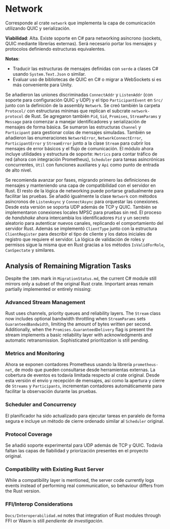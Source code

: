 # Network

Corresponde al crate `network` que implementa la capa de comunicación utilizando QUIC y serialización.

**Viabilidad**: Alta. Existe soporte en C# para networking asíncrono (sockets, QUIC mediante librerías externas). Será necesario portar los mensajes y protocolos definiendo estructuras equivalentes.

**Notas**:
- Traducir las estructuras de mensajes definidas con `serde` a clases C# usando `System.Text.Json` o similar.
- Evaluar uso de bibliotecas de QUIC en C# o migrar a WebSockets si es más conveniente para Unity.

Se añadieron las uniones discriminadas `ConnectAddr` y `ListenAddr` (con soporte para configuración QUIC y UDP) y el tipo `ParticipantEvent` en `Src/` junto con la definición de la assembly `Network`.
Se creó también la carpeta `Protocol/` con estructuras mínimas que replican el subcrate `network-protocol` de Rust.
Se agregaron también `Pid`, `Sid`, `Promises`, `StreamParams` y `Message` para comenzar a manejar identificadores y serialización de mensajes de forma básica.
Se sumaron las estructuras `Channel` y `Participant` para gestionar colas de mensajes simuladas. También se añadieron las enumeraciones `NetworkError`, `NetworkConnectError`, `ParticipantError` y `StreamError` junto a la clase `Stream` para cubrir los mensajes de error básicos y el flujo de comunicación.
El módulo ahora incluye utilidades y estructura de soporte:
`Metrics` para contar tráfico de red (ahora con integración Prometheus), `Scheduler` para tareas asincrónicas concurrentes, `Util` con funciones auxiliares y `Api` como punto de entrada de alto nivel.

Se recomienda avanzar por fases, migrando primero las definiciones de mensajes y manteniendo una capa de compatibilidad con el servidor en Rust. El resto de la lógica de networking puede portarse gradualmente para facilitar las pruebas.
Se añadió igualmente la clase `Network` con métodos asíncronos de `ListenAsync` y `ConnectAsync` para orquestar las conexiones. Desde esta versión se soporta UDP además de TCP y QUIC. También se implementaron conexiones locales MPSC para pruebas sin red.
El proceso de *handshake* ahora intercambia los identificadores `Pid` y un secreto aleatorio para autenticar nuevos canales, replicando el comportamiento del servidor Rust.
Además se implementó `ClientType` junto con la estructura `ClientRegister` para
describir el tipo de cliente y los datos iniciales de registro que requiere el
servidor. La lógica de validación de roles y permisos sigue la misma que en
Rust gracias a los métodos `IsValidForRole`, `CanSpectate` y similares.

## Analysis of Remaining Migration Tasks

Despite the `100%` mark in `MigrationStatus.md`, the current C# module still
mirrors only a subset of the original Rust crate. Important areas remain
partially implemented or entirely missing:


### Advanced Stream Management

Rust uses channels, priority queues and reliability layers. The `Stream` class
now includes optional bandwidth throttling when `StreamParams` sets
`GuaranteedBandwidth`, limiting the amount of bytes written per second.
Additionally, when the `Promises.GuaranteedDelivery` flag is present the stream
implements a basic reliability layer with acknowledgments and automatic
retransmission. Sophisticated prioritization is still pending.

### Metrics and Monitoring

Ahora se exponen contadores Prometheus usando la librería `prometheus-net`, de
modo que pueden consultarse desde herramientas externas. La cobertura de eventos
es todavía limitada respecto al crate original. Desde esta versión el envío y
recepción de mensajes, así como la apertura y cierre de `Streams` y
`Participants`, incrementan contadores automáticamente para facilitar la
observación durante las pruebas.

### Scheduler and Concurrency

El planificador ha sido actualizado para ejecutar tareas en paralelo de forma
segura e incluye un método de cierre ordenado similar al `Scheduler` original.

### Protocol Coverage

Se añadió soporte experimental para UDP además de TCP y QUIC. Todavía faltan las
capas de fiabilidad y priorización presentes en el proyecto original.

### Compatibility with Existing Rust Server

While a compatibility layer is mentioned, the server code currently logs events
instead of performing real communication, so behaviour differs from the Rust
version.

### FFI/Interop Considerations

`Docs/Interoperabilidad.md` notes that integration of Rust modules through FFI
or Wasm is still *pendiente de investigación*.
